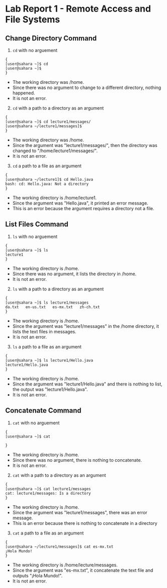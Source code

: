 # Lab Report 1 - Remote Access and File Systems

## Change Directory Command

   1. `cd` with no arguement

   ```
   {
   [user@sahara ~]$ cd
   [user@sahara ~]$
   }   
   ```

   - The working directory was /home.
   - Since there was no argument to change to a different directory, nothing happened.
   - It is not an error.
     
   2. `cd` with a path to a directory as an argument

   ```
   {
   [user@sahara ~]$ cd lecture1/messages/
   [user@sahara ~/lecture1/messages]$
   }
   ```

   - The working directory was /home.
   - Since the argument was "lecture1/messages/", then the directory was changed to "/home/lecture1/messages/".
   - It is not an error.

   3. `cd` a path to a file as an argument
  
   ```
   {
   [user@sahara ~/lecture1]$ cd Hello.java
   bash: cd: Hello.java: Not a directory
   }
   ```

   - The working directory is /home/lecture1.
   - Since the argument was "Hello.java", it printed an error message.
   - This is an error because the argument requires a directory not a file.
   
   
## List Files Command
   
   1. `ls` with no arguement
   
   ```
   {
   [user@sahara ~]$ ls
   lecture1
   }   
   ```
   
   - The working directory is /home.
   - Since there was no argument, it lists the directory in /home.
   - It is not an error.
    
   2. `ls` with a path to a directory as an argument
   
   ```
   {
   [user@sahara ~]$ ls lecture1/messages
   da.txt   en-us.txt   es-mx.txt   zh-ch.txt
   }
   ```
  
   - The working directory is /home.
   - Since the argument was "lecture1/messages" in the /home directory, it lists the text files in messages.
   - It is not an error.
    
   3. `ls` a path to a file as an argument
   
   ```
   {
   [user@sahara ~]$ ls lecture1/Hello.java
   lecture1/Hello.java
   }   
   ```
   
   - The working directory is /home.
   - Since the argument was "lecture1/Hello.java" and there is nothing to list, the output was "lecture1/Hello.java".
   - It is not an error.
   
   
## Concatenate Command
   
   1. `cat` with no arguement
   
   ```
   {
   [user@sahara ~]$ cat

   }
   ```

   - The working directory is /home.
   - Since there was no argument, there is nothing to concatenate.
   - It is not an error.
    
   2. `cat` with a path to a directory as an argument
   
   ```
   {
   [user@sahara ~]$ cat lecture1/messages
   cat: lecture1/messages: Is a directory
   }
   ```

   - The working directory is /home.
   - Since the argument was "lecture1/messages", there was an error message.
   - This is an error because there is nothing to concatenate in a directory
    
   3. `cat` a path to a file as an argument
  
   ```
   {
   [user@sahara ~/lecture1/messages]$ cat es-mx.txt
   ¡Hola Mundo!
   }
   ```

   - The working directory is /home/lecture/messages.
   - Since the argument was "es-mx.txt", it concatenate the text file and outputs "¡Hola Mundo!".
   - It is not an error.

   
